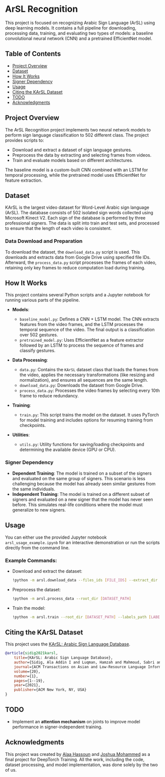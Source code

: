 # ArSL Recognition

This project is focused on recognizing Arabic Sign Language (ArSL) using deep learning models. It contains a full pipeline for downloading, processing data, training, and evaluating two types of models: a baseline convolutional neural network (CNN) and a pretrained EfficientNet model.

## Table of Contents

- [Project Overview](#project-overview)
- [Dataset](#dataset)
- [How It Works](#how-it-works)
- [Signer Dependency](#signer-dependency)
- [Usage](#usage)
- [Citing the KArSL Dataset](#citing-the-karsl-dataset)
- [TODO](#todo)
- [Acknowledgments](#acknowledgments)

## Project Overview

The ArSL Recognition project implements two neural network models to perform sign language classification to 502 different class. The project provides scripts to:
- Download and extract a dataset of sign language gestures.
- Preprocess the data by extracting and selecting frames from videos.
- Train and evaluate models based on different architectures.

The baseline model is a custom-built CNN combined with an LSTM for temporal processing, while the pretrained model uses EfficientNet for feature extraction.

## Dataset

KArSL is the largest video dataset for Word-Level Arabic sign language (ArSL). The database consists of 502 isolated sign words collected using Microsoft Kinect V2. Each sign of the database is performed by three professional signers. The data is split into train and test sets, and processed to ensure that the length of each video is consistent.

### Data Download and Preparation

To download the dataset, the `download_data.py` script is used. This downloads and extracts data from Google Drive using specified file IDs. Afterward, the `process_data.py` script processes the frames of each video, retaining only key frames to reduce computation load during training.


## How It Works

This project contains several Python scripts and a Jupyter notebook for running various parts of the pipeline.

- **Models**: 
  - `baseline_model.py`: Defines a CNN + LSTM model. The CNN extracts features from the video frames, and the LSTM processes the temporal sequence of the video. The final output is a classification over 502 gestures.
  - `pretrained_model.py`: Uses EfficientNet as a feature extractor followed by an LSTM to process the sequence of frames and classify gestures.

- **Data Processing**: 
  - `data.py`: Contains the `KArSL` dataset class that loads the frames from the video, applies the necessary transformations (like resizing and normalization), and ensures all sequences are the same length.
  - `download_data.py`: Downloads the dataset from Google Drive.
  - `process_data.py`: Processes the video frames by selecting every 10th frame to reduce redundancy.

- **Training**: 
  - `train.py`: This script trains the model on the dataset. It uses PyTorch for model training and includes options for resuming training from checkpoints.
  
- **Utilities**:
  - `utils.py`: Utility functions for saving/loading checkpoints and determining the available device (GPU or CPU).

### Signer Dependency
- **Dependent Training**: The model is trained on a subset of the signers and evaluated on the same group of signers. This scenario is less challenging because the model has already seen similar gestures from the same individuals.
- **Independent Training**: The model is trained on a different subset of signers and evaluated on a new signer that the model has never seen before. This simulates real-life conditions where the model must generalize to new signers.


## Usage

You can either use the provided Jupyter notebook `arsl_usage_example.ipynb` for an interactive demonstration or run the scripts directly from the command line.

### Example Commands:

- Download and extract the dataset:
    ```bash
    !python -m arsl.download_data --files_ids [FILE_IDS] --extract_dir [EXTRACT_PATH]
    ```

- Preprocess the dataset:
    ```bash
    !python -m arsl.process_data --root_dir [DATASET_PATH]
    ```

- Train the model:
    ```bash
    !python -m arsl.train --root_dir [DATASET_PATH] --labels_path [LABELS_FILE_PATH] --checkpoints_dir [CHECKPOINTS_DIR] --model_type [baseline/pretrained] --training_mode [dependent/independent]
    ```

## Citing the KArSL Dataset

This project uses the [KArSL: Arabic Sign Language Database](https://dl.acm.org/doi/10.1145/3423420#:~:text=Signs%20in%20KArSL%20database%20are,language%20recognition%20using%20this%20database).

```bibtex
@article{sidig2021karsl,  
    title={KArSL: Arabic Sign Language Database},  
    author={Sidig, Ala Addin I and Luqman, Hamzah and Mahmoud, Sabri and Mohandes, Mohamed},  
    journal={ACM Transactions on Asian and Low-Resource Language Information Processing (TALLIP)},  
    volume={20},  
    number={1},  
    pages={1--19},  
    year={2021},  
    publisher={ACM New York, NY, USA}  
}
```

## TODO

- Implement an **attention mechanism** on joints to improve model performance in signer-independent training.


## Acknowledgments

This project was created by [Alaa Hassoun](https://github.com/alaaHassoun86) and [Joshua Mohammed](https://github.com/JoshuaMohammed) as a final project for DeepTorch Training. All the work, including the code, dataset processing, and model implementation, was done solely by the two of us.
